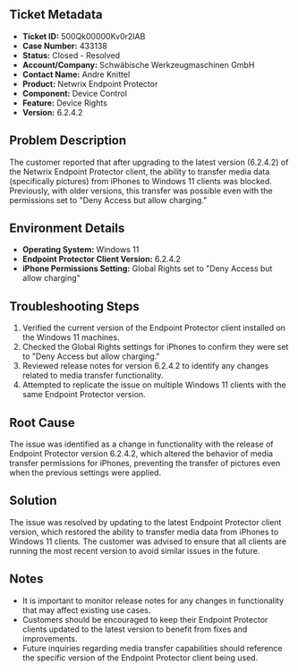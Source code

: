 ## Ticket Metadata
- **Ticket ID:** 500Qk00000Kv0r2IAB
- **Case Number:** 433138
- **Status:** Closed - Resolved
- **Account/Company:** Schwäbische Werkzeugmaschinen GmbH
- **Contact Name:** Andre Knittel
- **Product:** Netwrix Endpoint Protector
- **Component:** Device Control
- **Feature:** Device Rights
- **Version:** 6.2.4.2

## Problem Description
The customer reported that after upgrading to the latest version (6.2.4.2) of the Netwrix Endpoint Protector client, the ability to transfer media data (specifically pictures) from iPhones to Windows 11 clients was blocked. Previously, with older versions, this transfer was possible even with the permissions set to "Deny Access but allow charging."

## Environment Details
- **Operating System:** Windows 11
- **Endpoint Protector Client Version:** 6.2.4.2
- **iPhone Permissions Setting:** Global Rights set to "Deny Access but allow charging"

## Troubleshooting Steps
1. Verified the current version of the Endpoint Protector client installed on the Windows 11 machines.
2. Checked the Global Rights settings for iPhones to confirm they were set to "Deny Access but allow charging."
3. Reviewed release notes for version 6.2.4.2 to identify any changes related to media transfer functionality.
4. Attempted to replicate the issue on multiple Windows 11 clients with the same Endpoint Protector version.

## Root Cause
The issue was identified as a change in functionality with the release of Endpoint Protector version 6.2.4.2, which altered the behavior of media transfer permissions for iPhones, preventing the transfer of pictures even when the previous settings were applied.

## Solution
The issue was resolved by updating to the latest Endpoint Protector client version, which restored the ability to transfer media data from iPhones to Windows 11 clients. The customer was advised to ensure that all clients are running the most recent version to avoid similar issues in the future.

## Notes
- It is important to monitor release notes for any changes in functionality that may affect existing use cases.
- Customers should be encouraged to keep their Endpoint Protector clients updated to the latest version to benefit from fixes and improvements.
- Future inquiries regarding media transfer capabilities should reference the specific version of the Endpoint Protector client being used.